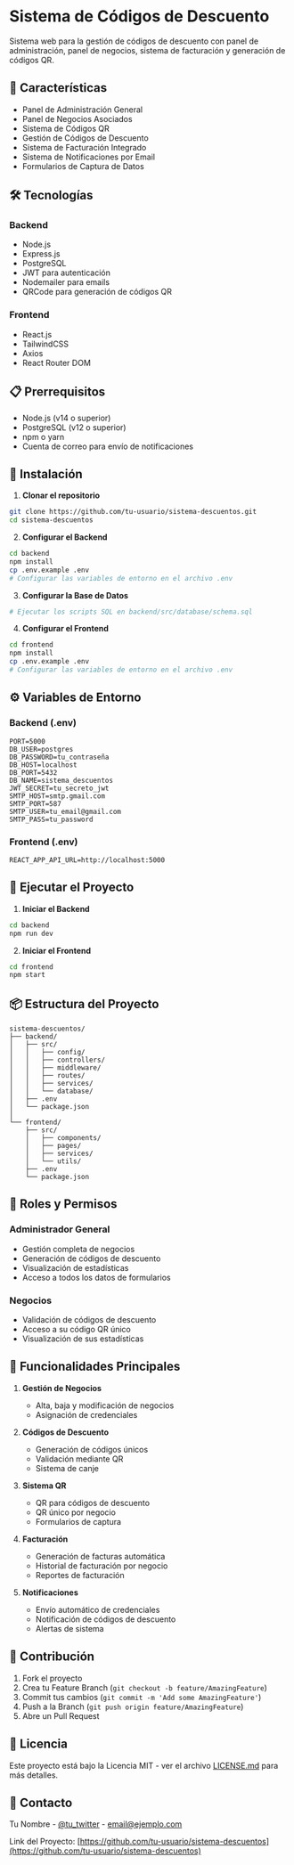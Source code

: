 # Sistema de Códigos de Descuento

Sistema web para la gestión de códigos de descuento con panel de administración, panel de negocios, sistema de facturación y generación de códigos QR.

## 🚀 Características

- Panel de Administración General
- Panel de Negocios Asociados
- Sistema de Códigos QR
- Gestión de Códigos de Descuento
- Sistema de Facturación Integrado
- Sistema de Notificaciones por Email
- Formularios de Captura de Datos

## 🛠️ Tecnologías

### Backend
- Node.js
- Express.js
- PostgreSQL
- JWT para autenticación
- Nodemailer para emails
- QRCode para generación de códigos QR

### Frontend
- React.js
- TailwindCSS
- Axios
- React Router DOM

## 📋 Prerrequisitos

- Node.js (v14 o superior)
- PostgreSQL (v12 o superior)
- npm o yarn
- Cuenta de correo para envío de notificaciones

## 🔧 Instalación

1. **Clonar el repositorio**
```bash
git clone https://github.com/tu-usuario/sistema-descuentos.git
cd sistema-descuentos
```

2. **Configurar el Backend**
```bash
cd backend
npm install
cp .env.example .env
# Configurar las variables de entorno en el archivo .env
```

3. **Configurar la Base de Datos**
```bash
# Ejecutar los scripts SQL en backend/src/database/schema.sql
```

4. **Configurar el Frontend**
```bash
cd frontend
npm install
cp .env.example .env
# Configurar las variables de entorno en el archivo .env
```

## ⚙️ Variables de Entorno

### Backend (.env)
```
PORT=5000
DB_USER=postgres
DB_PASSWORD=tu_contraseña
DB_HOST=localhost
DB_PORT=5432
DB_NAME=sistema_descuentos
JWT_SECRET=tu_secreto_jwt
SMTP_HOST=smtp.gmail.com
SMTP_PORT=587
SMTP_USER=tu_email@gmail.com
SMTP_PASS=tu_password
```

### Frontend (.env)
```
REACT_APP_API_URL=http://localhost:5000
```

## 🚀 Ejecutar el Proyecto

1. **Iniciar el Backend**
```bash
cd backend
npm run dev
```

2. **Iniciar el Frontend**
```bash
cd frontend
npm start
```

## 📦 Estructura del Proyecto

```
sistema-descuentos/
├── backend/
│   ├── src/
│   │   ├── config/
│   │   ├── controllers/
│   │   ├── middleware/
│   │   ├── routes/
│   │   ├── services/
│   │   └── database/
│   ├── .env
│   └── package.json
│
└── frontend/
    ├── src/
    │   ├── components/
    │   ├── pages/
    │   ├── services/
    │   └── utils/
    ├── .env
    └── package.json
```

## 🔐 Roles y Permisos

### Administrador General
- Gestión completa de negocios
- Generación de códigos de descuento
- Visualización de estadísticas
- Acceso a todos los datos de formularios

### Negocios
- Validación de códigos de descuento
- Acceso a su código QR único
- Visualización de sus estadísticas

## 📱 Funcionalidades Principales

1. **Gestión de Negocios**
   - Alta, baja y modificación de negocios
   - Asignación de credenciales

2. **Códigos de Descuento**
   - Generación de códigos únicos
   - Validación mediante QR
   - Sistema de canje

3. **Sistema QR**
   - QR para códigos de descuento
   - QR único por negocio
   - Formularios de captura

4. **Facturación**
   - Generación de facturas automática
   - Historial de facturación por negocio
   - Reportes de facturación

5. **Notificaciones**
   - Envío automático de credenciales
   - Notificación de códigos de descuento
   - Alertas de sistema

## 👥 Contribución

1. Fork el proyecto
2. Crea tu Feature Branch (`git checkout -b feature/AmazingFeature`)
3. Commit tus cambios (`git commit -m 'Add some AmazingFeature'`)
4. Push a la Branch (`git push origin feature/AmazingFeature`)
5. Abre un Pull Request

## 📄 Licencia

Este proyecto está bajo la Licencia MIT - ver el archivo [LICENSE.md](LICENSE.md) para más detalles.

## 📧 Contacto

Tu Nombre - [@tu_twitter](https://twitter.com/tu_twitter) - email@ejemplo.com

Link del Proyecto: [https://github.com/tu-usuario/sistema-descuentos](https://github.com/tu-usuario/sistema-descuentos)